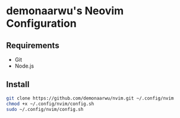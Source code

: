 # demonaarwu's Neovim Configuration

## Requirements

- Git
- Node.js

## Install

```bash
git clone https://github.com/demonaarwu/nvim.git ~/.config/nvim
chmod +x ~/.config/nvim/config.sh
sudo ~/.config/nvim/config.sh
```
